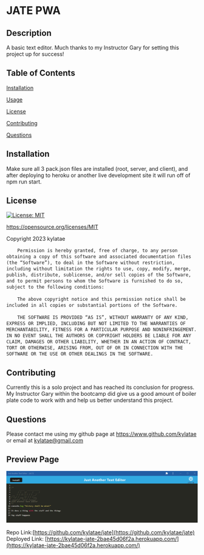 # JATE PWA
  ## Description
  A basic text editor. Much thanks to my Instructor Gary for setting this project up for success!
  
  ## Table of Contents

  [Installation](#installation)
  
  [Usage](#usage)
  
  [License](#license)
  
  [Contributing](#contributing)
  
  [Questions](#questions)

  ## Installation
  Make sure all 3 pack.json files are installed (root, server, and client), and after deploying to heroku or another live development site it will run off of npm run start.

  ## License
  [![License: MIT](https://img.shields.io/badge/License-MIT-yellow.svg)](https://opensource.org/licenses/MIT)

  https://opensource.org/licenses/MIT

  Copyright 2023 kylatae

     
        Permission is hereby granted, free of charge, to any person obtaining a copy of this software and associated documentation files (the “Software”), to deal in the Software without restriction, including without limitation the rights to use, copy, modify, merge, publish, distribute, sublicense, and/or sell copies of the Software, and to permit persons to whom the Software is furnished to do so, subject to the following conditions:
        
        The above copyright notice and this permission notice shall be included in all copies or substantial portions of the Software.

        THE SOFTWARE IS PROVIDED “AS IS”, WITHOUT WARRANTY OF ANY KIND, EXPRESS OR IMPLIED, INCLUDING BUT NOT LIMITED TO THE WARRANTIES OF MERCHANTABILITY, FITNESS FOR A PARTICULAR PURPOSE AND NONINFRINGEMENT. IN NO EVENT SHALL THE AUTHORS OR COPYRIGHT HOLDERS BE LIABLE FOR ANY CLAIM, DAMAGES OR OTHER LIABILITY, WHETHER IN AN ACTION OF CONTRACT, TORT OR OTHERWISE, ARISING FROM, OUT OF OR IN CONNECTION WITH THE SOFTWARE OR THE USE OR OTHER DEALINGS IN THE SOFTWARE.

  ## Contributing
  Currently this is a solo project and has reached its conclusion for progress. My Instructor Gary within the bootcamp did give us a good amount of boiler plate code to work with and help us better understand this project.

  ## Questions
  Please contact me using my github page at https://www.github.com/kylatae or email at kylatae@gmail.com

  ## Preview Page
![site review](./Assets/readme.png)

Repo Link:[https://github.com/kylatae/jate](https://github.com/kylatae/jate)
Deployed Link: [https://kylatae-jate-2bae45d06f2a.herokuapp.com/](https://kylatae-jate-2bae45d06f2a.herokuapp.com/)
